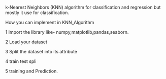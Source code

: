 k-Nearest Neighbors (KNN) algorithm for classification and regression but mostly it use for classification.

How you can implement in KNN_Algorithm

1 Import the library
like- numpy,matplotlib,pandas,seaborn.

2 Load your dataset 

3 Split the dataset into its attribute

4 train test spli

5 training and Prediction.
